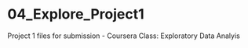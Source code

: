 04_Explore_Project1
===================

Project 1 files for submission - Coursera Class: Exploratory Data Analyis
